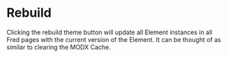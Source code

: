 # Rebuild

Clicking the rebuild theme button will update all Element instances in all Fred pages with the current version of the Element. It can be thought of as similar to clearing the MODX Cache.